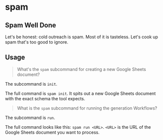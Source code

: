 # spam

## Spam Well Done

Let's be honest: cold outreach is spam. Most of it is tasteless. Let's cook up spam that's too good to ignore.

## Usage

> What's the `spam` subcommand for creating a new Google Sheets document?

The subcommand is `init`.

The full command is `spam init`. It spits out a new Google Sheets document with the exact schema the tool expects.

> What is the `spam` subcommand for running the generation Workflows?

The subcommand is `run`.

The full command looks like this: `spam run <URL>`. `<URL>` is the URL of the Google Sheets document you want to process.
